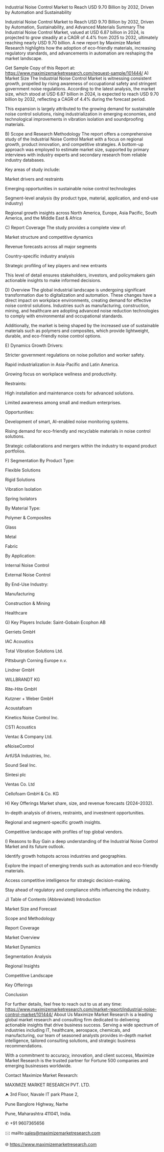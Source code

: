 Industrial Noise Control Market to Reach USD 9.70 Billion by 2032, Driven by Automation and Sustainability

Industrial Noise Control Market to Reach USD 9.70 Billion by 2032, Driven by Automation, Sustainability, and Advanced Materials
Summary
The Industrial Noise Control Market, valued at USD 6.87 billion in 2024, is projected to grow steadily at a CAGR of 4.4% from 2025 to 2032, ultimately reaching nearly USD 9.70 billion. A new report by Maximize Market Research highlights how the adoption of eco-friendly materials, increasing regulatory standards, and advancements in automation are reshaping the market landscape.

Get Sample Copy of this Report at: https://www.maximizemarketresearch.com/request-sample/101444/ 
A) Market Size
The Industrial Noise Control Market is witnessing consistent growth, propelled by rising awareness of occupational safety and stringent government noise regulations. According to the latest analysis, the market size, which stood at USD 6.87 billion in 2024, is expected to reach USD 9.70 billion by 2032, reflecting a CAGR of 4.4% during the forecast period.

This expansion is largely attributed to the growing demand for sustainable noise control solutions, rising industrialization in emerging economies, and technological improvements in vibration isolation and soundproofing materials.

B) Scope and Research Methodology
The report offers a comprehensive study of the Industrial Noise Control Market with a focus on regional growth, product innovation, and competitive strategies. A bottom-up approach was employed to estimate market size, supported by primary interviews with industry experts and secondary research from reliable industry databases.

Key areas of study include:

Market drivers and restraints

Emerging opportunities in sustainable noise control technologies

Segment-level analysis (by product type, material, application, and end-use industry)

Regional growth insights across North America, Europe, Asia Pacific, South America, and the Middle East & Africa

C) Report Coverage
The study provides a complete view of:

Market structure and competitive dynamics

Revenue forecasts across all major segments

Country-specific industry analysis

Strategic profiling of key players and new entrants

This level of detail ensures stakeholders, investors, and policymakers gain actionable insights to make informed decisions.

D) Overview
The global industrial landscape is undergoing significant transformation due to digitalization and automation. These changes have a direct impact on workplace environments, creating demand for effective noise control solutions. Industries such as manufacturing, construction, mining, and healthcare are adopting advanced noise reduction technologies to comply with environmental and occupational standards.

Additionally, the market is being shaped by the increased use of sustainable materials such as polymers and composites, which provide lightweight, durable, and eco-friendly noise control options.

E) Dynamics
Growth Drivers:

Stricter government regulations on noise pollution and worker safety.

Rapid industrialization in Asia-Pacific and Latin America.

Growing focus on workplace wellness and productivity.

Restraints:

High installation and maintenance costs for advanced solutions.

Limited awareness among small and medium enterprises.

Opportunities:

Development of smart, AI-enabled noise monitoring systems.

Rising demand for eco-friendly and recyclable materials in noise control solutions.

Strategic collaborations and mergers within the industry to expand product portfolios.

F) Segmentation
By Product Type:

Flexible Solutions

Rigid Solutions

Vibration Isolation

Spring Isolators

By Material Type:

Polymer & Composites

Glass

Metal

Fabric

By Application:

Internal Noise Control

External Noise Control

By End-Use Industry:

Manufacturing

Construction & Mining

Healthcare

G) Key Players Include:
Saint-Gobain Ecophon AB

Gerriets GmbH

IAC Acoustics

Total Vibration Solutions Ltd.

Pittsburgh Corning Europe n.v.

Lindner GmbH

WILLBRANDT KG

Rite-Hite GmbH

Kutzner + Weber GmbH

Acoustafoam

Kinetics Noise Control Inc.

CSTI Acoustics

Ventac & Company Ltd.

eNoiseControl

ArtUSA Industries, Inc.

Sound Seal Inc.

Sintesi plc

Ventas Co. Ltd

Cellofoam GmbH & Co. KG

H) Key Offerings
Market share, size, and revenue forecasts (2024–2032).

In-depth analysis of drivers, restraints, and investment opportunities.

Regional and segment-specific growth insights.

Competitive landscape with profiles of top global vendors.

I) Reasons to Buy
Gain a deep understanding of the Industrial Noise Control Market and its future outlook.

Identify growth hotspots across industries and geographies.

Explore the impact of emerging trends such as automation and eco-friendly materials.

Access competitive intelligence for strategic decision-making.

Stay ahead of regulatory and compliance shifts influencing the industry.

J) Table of Contents (Abbreviated)
Introduction

Market Size and Forecast

Scope and Methodology

Report Coverage

Market Overview

Market Dynamics

Segmentation Analysis

Regional Insights

Competitive Landscape

Key Offerings

Conclusion

For further details, feel free to reach out to us at any time: https://www.maximizemarketresearch.com/market-report/industrial-noise-control-market/101444/ 
About Us
Maximize Market Research is a leading global market research and consulting firm dedicated to delivering actionable insights that drive business success. Serving a wide spectrum of industries including IT, healthcare, aerospace, chemicals, and manufacturing, our team of seasoned analysts provides in-depth market intelligence, tailored consulting solutions, and strategic business recommendations.

With a commitment to accuracy, innovation, and client success, Maximize Market Research is the trusted partner for Fortune 500 companies and emerging businesses worldwide.

Contact Maximize Market Research:

MAXIMIZE MARKET RESEARCH PVT. LTD.

⮝ 3rd Floor, Navale IT park Phase 2,

Pune Banglore Highway, Narhe

Pune, Maharashtra 411041, India.

✆ +91 9607365656

🖂 mailto:sales@maximizemarketresearch.com

🌐 https://www.maximizemarketresearch.com
